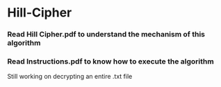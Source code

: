 # Hill-Cipher
### Read Hill Cipher.pdf to understand the mechanism of this algorithm
### Read Instructions.pdf to know how to execute the algorithm

Still working on decrypting an entire .txt file
